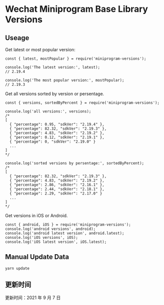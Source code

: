 
# Wechat Miniprogram Base Library Versions

## Useage

Get latest or most popular version:

```;
const { latest, mostPopular } = require('miniprogram-versions');

console.log('The latest version:', latest);
// 2.19.4

console.log('The most popular version:', mostPopular);
// 2.19.3

```

Get all versions sorted by version or persentage.

```
const { versions, sortedByPercent } = require('miniprogram-versions');

console.log('all versions:', versions);
/*
[
  { "percentage": 0.95, "sdkVer": "2.19.4" },
  { "percentage": 82.32, "sdkVer": "2.19.3" },
  { "percentage": 4.83, "sdkVer": "2.19.2" },
  { "percentage": 0.12, "sdkVer": "2.19.1" },
  { "percentage": 0, "sdkVer": "2.19.0" }
  ...
]
*/

console.log('sorted versions by persentage:', sortedByPercent);
/*
[
  { "percentage": 82.32, "sdkVer": "2.19.3" },
  { "percentage": 4.83, "sdkVer": "2.19.2" },
  { "percentage": 2.86, "sdkVer": "2.16.1" },
  { "percentage": 2.44, "sdkVer": "2.18.1" },
  { "percentage": 2.29, "sdkVer": "2.17.0" }
  ...
]
*/
```

Get versions in iOS or Android.

```
const { android, iOS } = require('miniprogram-versions');
console.log('android versions', android);
console.log('android latest version', android.latest);
console.log('iOS versions', iOS);
console.log('iOS latest version', iOS.latest);
```

## Manual Update Data

```
yarn update
```

## 更新时间

更新时间：2021 年 9 月 7 日
